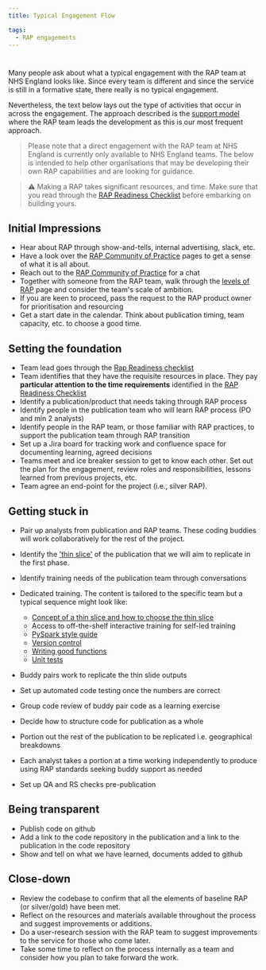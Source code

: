 ```yaml
---
title: Typical Engagement Flow

tags: 
  - RAP engagements
---
```


#

Many people ask about what a typical engagement with the RAP team at NHS England looks like. Since every team is different and since the service is still in a formative state, there really is no typical engagement.

Nevertheless, the text below lays out the type of activities that occur in across the engagement. The approach described is the [support model][1] where the RAP team leads the development as this is our most frequent approach.

> Please note that a direct engagement with the RAP team at NHS England is currently only available to NHS England teams. The below is intended to help other organisations that may be developing their own RAP capabilities and are looking for guidance.

> :warning:
> Making a RAP takes significant resources, and time. Make sure that you read through the [RAP Readiness Checklist][2] before embarking on building yours.

## Initial Impressions

- Hear about RAP through show-and-tells, internal advertising, slack, etc.
- Have a look over the [RAP Community of Practice][3] pages to get a sense of what it is all about.
- Reach out to the [RAP Community of Practice](mailto:england.rapchampions@nhs.net) for a chat
- Together with someone from the RAP team, walk through the [levels of RAP][4] page and consider the team's scale of ambition.
- If you are keen to proceed, pass the request to the RAP product owner for prioritisation and resourcing
- Get a start date in the calendar. Think about publication timing, team capacity, etc. to choose a good time.

## Setting the foundation

- Team lead goes through the [Rap Readiness checklist][2]
- Team identifies that they have the requisite resources in place. They pay **particular attention to the time requirements** identified in the [RAP Readiness Checklist][2]
- Identify a publication/product that needs taking through RAP process
- Identify people in the publication team who will learn RAP process (PO and min 2 analysts)
- Identify people in the RAP team, or those familiar with RAP practices, to support the publication team through RAP transition
- Set up a Jira board for tracking work and confluence space for documenting learning, agreed decisions
- Teams meet and ice breaker session to get to know each other. Set out the plan for the engagement, review roles and responsibilities, lessons learned from previous projects, etc.
- Team agree an end-point for the project (i.e., silver RAP).

## Getting stuck in

- Pair up analysts from publication and RAP teams. These coding buddies will work collaboratively for the rest of the project.
- Identify the ['thin slice'][5] of the publication that we will aim to replicate in the first phase.
- Identify training needs of the publication team through conversations
- Dedicated training. The content is tailored to the specific team but a typical sequence might look like:

  - [Concept of a thin slice and how to choose the thin slice][5]
  - Access to off-the-shelf interactive training for self-led training
  - [PySpark style guide][6]
  - [Version control][7]
  - [Writing good functions][8]
  - [Unit tests][9]

- Buddy pairs work to replicate the thin slide outputs
- Set up automated code testing once the numbers are correct
- Group code review of buddy pair code as a learning exercise
- Decide how to structure code for publication as a whole
- Portion out the rest of the publication to be replicated i.e. geographical breakdowns
- Each analyst takes a portion at a time working independently to produce using RAP standards seeking buddy support as needed
- Set up QA and RS checks pre-publication

## Being transparent

- Publish code on github
- Add a link to the code repository in the publication and a link to the publication in the code repository
- Show and tell on what we have learned, documents added to github

## Close-down

- Review the codebase to confirm that all the elements of baseline RAP (or silver/gold) have been met.
- Reflect on the resources and materials available throughout the process and suggest improvements or additions.
- Do a user-research session with the RAP team to suggest improvements to the service for those who come later.
- Take some time to reflect on the process internally as a team and consider how you plan to take forward the work.

[1]: ./support-models.md
[2]: ../implementing_RAP/rap-readiness.md
[3]: ../index.md
[4]: ../introduction_to_RAP/levels_of_RAP.md
[5]: ./thin-slice-strategy.md
[6]: ../training_resources/pyspark/pyspark-style-guide.md
[7]: ../training_resources/git/using-git-collaboratively.md
[8]: ../training_resources/python/python-functions.md
[9]: ../training_resources/python/unit-testing.md
